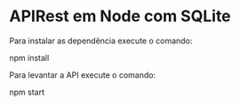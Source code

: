 # APIRest em Node com SQLite

<p>Para instalar as dependência execute o comando: </p>
<p>npm install</p>

<p>Para levantar a API execute o comando: </p>
<p>npm start</p>
